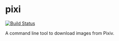# pixi

[![Build Status](https://travis-ci.org/dazuling/pixi.svg?branch=master)](https://travis-ci.org/dazuling/pixi)

A command line tool to download images from Pixiv.
